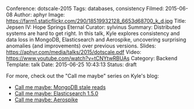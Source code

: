 Conference: dotscale-2015
Tags: databases, consistency
Filmed: 2015-06-08
Author: aphyr
Image: https://farm1.staticflickr.com/290/18519932128_6653d68700_k_d.jpg
Title: Jepsen IV: Hope Springs Eternal
Curator: sylvinus
Summary: Distributed systems are hard to get right. In this talk, Kyle explores consistency and data loss in MongoDB, Elasticsearch and Aerospike, uncovering surprising anomalies (and improvements) over previous versions.
Slides: https://aphyr.com/media/talks/2015/dotscale.pdf
Video: https://www.youtube.com/watch?v=tCNYtwRBUAs
Category: Backend
Template: talk
Date: 2015-06-25 10:43:13
Status: draft

For more, check out the "Call me maybe" series on Kyle's blog:

 - [Call me maybe: MongoDB stale reads](https://aphyr.com/posts/322-call-me-maybe-mongodb-stale-reads)
 - [Call me maybe: Elasticsearch 1.5.0](https://aphyr.com/posts/323-call-me-maybe-elasticsearch-1-5-0)
 - [Call me maybe: Aerospike](https://aphyr.com/posts/324-call-me-maybe-aerospike)
